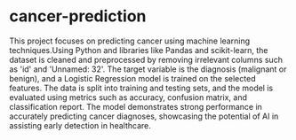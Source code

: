 # cancer-prediction
This project focuses on predicting cancer using machine learning techniques.Using Python and libraries like Pandas and scikit-learn, the dataset is cleaned and preprocessed by removing irrelevant columns such as 'id' and 'Unnamed: 32'. The target variable is the diagnosis (malignant or benign), and a Logistic Regression model is trained on the selected features. The data is split into training and testing sets, and the model is evaluated using metrics such as accuracy, confusion matrix, and classification report. The model demonstrates strong performance in accurately predicting cancer diagnoses, showcasing the potential of AI in assisting early detection in healthcare.
